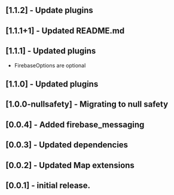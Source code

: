 ## [1.1.2]  - Update plugins
 
## [1.1.1+1]  - Updated README.md 

## [1.1.1]  - Updated plugins 
- FirebaseOptions are optional

## [1.1.0]  - Updated plugins

## [1.0.0-nullsafety]  - Migrating to null safety

## [0.0.4] - Added firebase_messaging

## [0.0.3] - Updated dependencies

## [0.0.2] - Updated Map extensions

## [0.0.1] - initial release.

 



